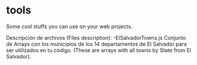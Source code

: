 # tools
Some cool stuffs you can use on your web projects.

Descripción de archivos (Files description):
-ElSalvadorTowns.js
	 Conjunto de  Arrays con los municipios de los 14 departamentos de El Salvador para ser utilizados en tu código.
	 (These are arrays  with all towns by State  from El Salvador). 
